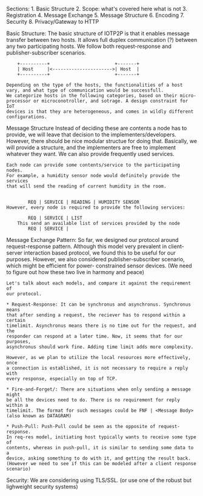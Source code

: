 Sections:
    1. Basic Structure
    2. Scope: what's covered here what is not
    3. Registration
    4. Message Exchange
    5. Message Structure
    6. Encoding
    7. Security
    8. Privacy/Gateway to HTTP

Basic Structure:
    The basic structure of IOTP2P is that it enables message transfer 
    between two hosts. It allows full duplex communication (?) between
    any two participating hosts. We follow both request-response and 
    publisher-subscriber scenarios. 

        +----------+                        +-------+
        | Host     |<---------------------->| Host  |
        +----------+                        +-------+
    
    Depending on the type of the hosts, the functionalities of a host
    vary, and what type of communication would be successfull. 
    We categorize hosts in the following categories, based on their micro-
    processor or microconotroller, and sotrage. A design constraint for IoT
    devices is that they are heterogeneous, and comes in wildly different
    configurations.

Message Structure
    Instead of deciding these are contents a node has to provide, we will leave
    that decision to the implementers/developers. However, there should be nice
    modular structue for doing that. Basically, we will provide a structure,
    and the implementers are free to implement whatever they want. We can also
    provide frequently used services.

    Each node can provide some contents/service to the participating nodes. 
    For example, a humidity sensor node would definitely provide the services
    that will send the reading of current humidity in the room.


            REQ | SERVICE | READING | HUMIDITY SENSOR
    However, every node is required to provide the following services:

            REQ | SERVICE | LIST
        This send an available list of services provided by the node
            REQ | SERVICE | 



Message Exchange Pattern:
    So far, we designed our protocol around request-response pattern. Although
    this model very prevalent in client-server interaction based protocol, we
    found this to be useful for our purposes. However, we also considered 
    publisher-subscriber scenario, which might be efficient for power-
    constrained sensor devices. (We need to figure out how these two live in 
    harmony and peace)

    Let's talk about each models, and compare it against the requirement of 
    our protocol.

    * Request-Response: It can be synchronus and asynchronus. Synchronus means
    that after sending a request, the reciever has to respond within a certain
    timelimit. Asynchronus means there is no time out for the request, and the
    responder can respond at a later time. Now, it seems that for our purposes,
    asynchronus should work fine. Adding time limit adds more complexity.

    However, as we plan to utilize the local resources more effectively, once 
    a connection is established, it is not necessary to require a reply with
    every response, especially on top of TCP.

    * Fire-and-Forget/: There are situations when only sending a message might
    be all the devices need to do. There is no requirement for reply within a
    timelimit. The format for such messages could be FNF | <Message Body>
    (also known as DATAGRAM)

    * Push-Pull: Push-Pull could be seen as the opposite of request-response.
    In req-res model, initiating host typically wants to receive some type of
    contents, whereas in push-pull, it is similar to sending some data to a
    device, asking something to do with it, and getting the result back.
    (However we need to see if this can be modeled after a client response 
    scenario)
    
Security: We are considering using TLS/SSL. (or use one of the robust
    but lighweight security systems)  
